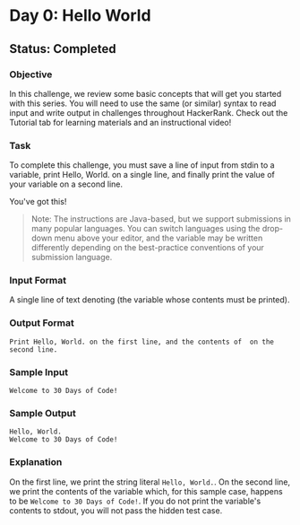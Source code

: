 # Day 0: Hello World 
## Status: Completed

### **Objective**
In this challenge, we review some basic concepts that will get you started with this series. You will need to use the same (or similar) syntax to read input and write output in challenges throughout HackerRank. Check out the Tutorial tab for learning materials and an instructional video!

### **Task**
To complete this challenge, you must save a line of input from stdin to a variable, print Hello, World. on a single line, and finally print the value of your variable on a second line.

You've got this!

>Note: The instructions are Java-based, but we support submissions in many popular languages. You can switch languages using the drop-down menu above your editor, and the  variable may be written differently depending on the best-practice conventions of your submission language.

### **Input Format**

A single line of text denoting  (the variable whose contents must be printed).

### **Output Format**
```
Print Hello, World. on the first line, and the contents of  on the second line.
```
### **Sample Input**

```
Welcome to 30 Days of Code!
```

### **Sample Output**
```
Hello, World. 
Welcome to 30 Days of Code!
```

### **Explanation**

On the first line, we print the string literal `Hello, World.`. On the second line, we print the contents of the  variable which, for this sample case, happens to be `Welcome to 30 Days of Code!`. If you do not print the variable's contents to stdout, you will not pass the hidden test case.